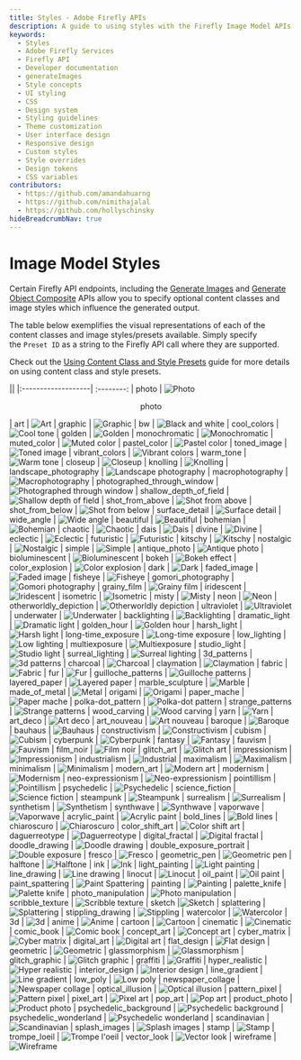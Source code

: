 ```yaml
---
title: Styles - Adobe Firefly APIs
description: A guide to using styles with the Firefly Image Model APIs.
keywords:
  - Styles
  - Adobe Firefly Services
  - Firefly API
  - Developer documentation
  - generateImages
  - Style concepts
  - UI styling
  - CSS
  - Design system
  - Styling guidelines
  - Theme customization
  - User interface design
  - Responsive design
  - Custom styles
  - Style overrides
  - Design tokens
  - CSS variables
contributors:
  - https://github.com/amandahuarng
  - https://github.com/nimithajalal
  - https://github.com/hollyschinsky
hideBreadcrumbNav: true
---
```


# Image Model Styles

Certain Firefly API endpoints, including the [Generate Images](../../api/image_generation/V3/) and [Generate Object Composite](../../api/generate-object-composite/) APIs allow you to specify optional content classes and image styles which influence the generated output.

The table below exemplifies the visual representations of each of the content classes and image styles/presets available. Simply specify the `Preset ID` as a string to the Firefly API call where they are supported. 

<InlineAlert variant="success" slots="text" />

Check out the [Using Content Class and Style Presets](../../how-tos/using-content-class-style-preset.md) guide for more details on using content class and style presets.

||
|:-------------------| :--------:
| photo              | ![Photo](../../images/styles/2x/Photo.png) <p style="text-align:center">photo</p>
| art                | ![Art](../../images/styles/2x/Art.png)
| graphic            | ![Graphic](../../images/styles/2x/Graphic.png)
| bw                 | ![Black and white](../../images/styles/2x/Black_and_white.png)
| cool_colors        | ![Cool tone](../../images/styles/2x/Cool_tone.png)
| golden             | ![Golden](../../images/styles/2x/Golden.png)
| monochromatic      | ![Monochromatic](../../images/styles/2x/Monochromatic.png)
| muted_color        | ![Muted color](../../images/styles/2x/Muted_color.png)
| pastel_color       | ![Pastel color](../../images/styles/2x/Pastel_color.png)
| toned_image        | ![Toned image](../../images/styles/2x/Toned_image.png)
| vibrant_colors     | ![Vibrant colors](../../images/styles/2x/Vibrant_colors.png)
| warm_tone          | ![Warm tone](../../images/styles/2x/Warm_tone.png)
| closeup            | ![Closeup](../../images/styles/2x/Closeup.png)
| knolling           | ![Knolling](../../images/styles/2x/Knolling.png)
| landscape_photography | ![Landscape photography](../../images/styles/2x/Landscape_photography.png)
| macrophotography   | ![Macrophotography](../../images/styles/2x/Macrophotography.png)
| photographed_through_window | ![Photographed through window](../../images/styles/2x/Photographed_through_window.png)
| shallow_depth_of_field | ![Shallow depth of field](../../images/styles/2x/Shallow_depth_of_field.png)
| shot_from_above    | ![Shot from above](../../images/styles/2x/Shot_from_above.png)
| shot_from_below    | ![Shot from below](../../images/styles/2x/Shot_from_below.png)
| surface_detail     | ![Surface detail](../../images/styles/2x/Surface_detail.png)
| wide_angle         | ![Wide angle](../../images/styles/2x/Wide_angle.png)
| beautiful          | ![Beautiful](../../images/styles/2x/Beautiful.png)
| bohemian           | ![Bohemian](../../images/styles/2x/Bohemian.png)
| chaotic            | ![Chaotic](../../images/styles/2x/Chaotic.png)
| dais               | ![Dais](../../images/styles/2x/Dais.png)
| divine             | ![Divine](../../images/styles/2x/Divine.png)
| eclectic           | ![Eclectic](../../images/styles/2x/Eclectic.png)
| futuristic         | ![Futuristic](../../images/styles/2x/Futuristic.png)
| kitschy            | ![Kitschy](../../images/styles/2x/Kitschy.png)
| nostalgic          | ![Nostalgic](../../images/styles/2x/Nostalgic.png)
| simple             | ![Simple](../../images/styles/2x/Simple.png)
| antique_photo      | ![Antique photo](../../images/styles/2x/Antique_photo.png)
| bioluminescent     | ![Bioluminescent](../../images/styles/2x/Bioluminescent.png)
| bokeh              | ![Bokeh effect](../../images/styles/2x/Bokeh_effect.png)
| color_explosion    | ![Color explosion](../../images/styles/2x/Color_explosion.png)
| dark               | ![Dark](../../images/styles/2x/Dark.png)
| faded_image        | ![Faded image](../../images/styles/2x/Faded_image.png)
| fisheye            | ![Fisheye](../../images/styles/2x/Fisheye.png)
| gomori_photography | ![Gomori photography](../../images/styles/2x/Gomori_photography.png)
| grainy_film        | ![Grainy film](../../images/styles/2x/Grainy_film.png)
| iridescent         | ![Iridescent](../../images/styles/2x/Iridescent.png)
| isometric          | ![Isometric](../../images/styles/2x/Isometric.png)
| misty              | ![Misty](../../images/styles/2x/Misty.png)
| neon               | ![Neon](../../images/styles/2x/Neon.png)
| otherworldly_depiction | ![Otherworldly depiction](../../images/styles/2x/Otherworldly_depiction.png)
| ultraviolet        | ![Ultraviolet](../../images/styles/2x/Ultraviolet.png)
| underwater         | ![Underwater](../../images/styles/2x/Underwater.png)
| backlighting       | ![Backlighting](../../images/styles/2x/Backlighting.png)
| dramatic_light     | ![Dramatic light](../../images/styles/2x/Dramatic_lighting.png)
| golden_hour        | ![Golden hour](../../images/styles/2x/Golden_hour.png)
| harsh_light        | ![Harsh light](../../images/styles/2x/Harsh_light.png)
| long-time_exposure | ![Long-time exposure](../../images/styles/2x/Long_time_exposure.png)
| low_lighting       | ![Low lighting](../../images/styles/2x/Low_lighting.png)
| multiexposure      | ![Multiexposure](../../images/styles/2x/Multiexposure.png)
| studio_light       | ![Studio light](../../images/styles/2x/Studio_light.png)
| surreal_lighting   | ![Surreal lighting](../../images/styles/2x/Surreal_lighting.png)
| 3d_patterns        | ![3d patterns](../../images/styles/2x/3d_patterns.png)
| charcoal           | ![Charcoal](../../images/styles/2x/Charcoal.png)
| claymation         | ![Claymation](../../images/styles/2x/Claymation.png)
| fabric             | ![Fabric](../../images/styles/2x/Fabric.png)
| fur                | ![Fur](../../images/styles/2x/Fur.png)
| guilloche_patterns | ![Guilloche patterns](../../images/styles/2x/Guilloche_patterns.png)
| layered_paper      | ![Layered paper](../../images/styles/2x/Layered_paper.png)
| marble_sculpture   | ![Marble](../../images/styles/2x/Marble.png)
| made_of_metal      | ![Metal](../../images/styles/2x/Metal.png)
| origami            | ![Origami](../../images/styles/2x/Origami.png)
| paper_mache        | ![Paper mache](../../images/styles/2x/Paper_mache.png)
| polka-dot_pattern  | ![Polka-dot pattern](../../images/styles/2x/Polka_dot_pattern.png)
| strange_patterns   | ![Strange patterns](../../images/styles/2x/Strange_patterns.png)
| wood_carving       | ![Wood carving](../../images/styles/2x/Wood_carving.png)
| yarn               | ![Yarn](../../images/styles/2x/Yarn.png)
| art_deco           | ![Art deco](../../images/styles/2x/Art_deco.png)
| art_nouveau        | ![Art nouveau](../../images/styles/2x/Art_nouveau.png)
| baroque            | ![Baroque](../../images/styles/2x/Baroque.png)
| bauhaus            | ![Bauhaus](../../images/styles/2x/Bauhaus.png)
| constructivism     | ![Constructivism](../../images/styles/2x/Constructivism.png)
| cubism             | ![Cubism](../../images/styles/2x/Cubism.png)
| cyberpunk          | ![Cyberpunk](../../images/styles/2x/Cyberpunk.png)
| fantasy            | ![Fantasy](../../images/styles/2x/Fantasy.png)
| fauvism            | ![Fauvism](../../images/styles/2x/Fauvism.png)
| film_noir          | ![Film noir](../../images/styles/2x/Film_noir.png)
| glitch_art         | ![Glitch art](../../images/styles/2x/Glitch_art.png)
| impressionism      | ![Impressionism](../../images/styles/2x/Impressionism.png)
| industrialism      | ![Industrial](../../images/styles/2x/Industrial.png)
| maximalism         | ![Maximalism](../../images/styles/2x/Maximalism.png)
| minimalism         | ![Minimalism](../../images/styles/2x/Minimalism.png)
| modern_art         | ![Modern art](../../images/styles/2x/Modern_art.png)
| modernism          | ![Modernism](../../images/styles/2x/Modernism.png)
| neo-expressionism  | ![Neo-expressionism](../../images/styles/2x/Neoexpressionism.png)
| pointillism        | ![Pointillism](../../images/styles/2x/Pointillism.png)
| psychedelic        | ![Psychedelic](../../images/styles/2x/Psychedelic.png)
| science_fiction    | ![Science fiction](../../images/styles/2x/Science_fiction.png)
| steampunk          | ![Steampunk](../../images/styles/2x/Steampunk.png)
| surrealism         | ![Surrealism](../../images/styles/2x/Surrealism.png)
| synthetism         | ![Synthetism](../../images/styles/2x/Synthetism.png)
| synthwave          | ![Synthwave](../../images/styles/2x/Synthwave.png)
| vaporwave          | ![Vaporwave](../../images/styles/2x/Vaporwave.png)
| acrylic_paint      | ![Acrylic paint](../../images/styles/2x/Acrylic_paint.png)
| bold_lines         | ![Bold lines](../../images/styles/2x/Bold_lines.png)
| chiaroscuro        | ![Chiaroscuro](../../images/styles/2x/Chiaroscuro.png)
| color_shift_art    | ![Color shift art](../../images/styles/2x/Color_shift_art.png)
| daguerreotype      | ![Daguerreotype](../../images/styles/2x/Daguerreotype.png)
| digital_fractal    | ![Digital fractal](../../images/styles/2x/Digital_fractal.png)
| doodle_drawing     | ![Doodle drawing](../../images/styles/2x/Doodle_drawing.png)
| double_exposure_portrait | ![Double exposure](../../images/styles/2x/Double_exposure.png)
| fresco             | ![Fresco](../../images/styles/2x/Fresco.png)
| geometric_pen      | ![Geometric pen](../../images/styles/2x/Geometric_pen.png)
| halftone           | ![Halftone](../../images/styles/2x/Halftone.png)
| ink                | ![Ink](../../images/styles/2x/Ink.png)
| light_painting     | ![Light painting](../../images/styles/2x/Light_painting.png)
| line_drawing       | ![Line drawing](../../images/styles/2x/Line_drawing.png)
| linocut            | ![Linocut](../../images/styles/2x/Linocut.png)
| oil_paint          | ![Oil paint](../../images/styles/2x/Oil_paint.png)
| paint_spattering   | ![Paint Spattering](../../images/styles/2x/Paint_spattering.png)
| painting           | ![Painting](../../images/styles/2x/Painting.png)
| palette_knife      | ![Palette knife](../../images/styles/2x/Palette_knife.png)
| photo_manipulation | ![Photo manipulation](../../images/styles/2x/Photo_manipulation.png)
| scribble_texture   | ![Scribble texture](../../images/styles/2x/Scribble_texture.png)
| sketch             |![Sketch](../../images/styles/2x/Sketch.png)
| splattering        | ![Splattering](../../images/styles/2x/Splattering.png)
| stippling_drawing  | ![Stippling](../../images/styles/2x/Stippling.png)
| watercolor         | ![Watercolor](../../images/styles/2x/Watercolor.png)
| 3d                 | ![3d](../../images/styles/2x/3d.png)
| anime              | ![Anime](../../images/styles/2x/Anime.png)
| cartoon            | ![Cartoon](../../images/styles/2x/Cartoon.png)
| cinematic          | ![Cinematic](../../images/styles/2x/Cinematic.png)
| comic_book         | ![Comic book](../../images/styles/2x/Comic_book.png)
| concept_art        | ![Concept art](../../images/styles/2x/Concept_art.png)
| cyber_matrix       | ![Cyber matrix](../../images/styles/2x/Cyber_matrix.png)
| digital_art        | ![Digital art](../../images/styles/2x/Digital_art.png)
| flat_design        | ![Flat design](../../images/styles/2x/Flat_design.png)
| geometric          | ![Geometric](../../images/styles/2x/Geometric.png)
| glassmorphism      | ![Glassmorphism](../../images/styles/2x/Glassmorphism.png)
| glitch_graphic     | ![Glitch graphic](../../images/styles/2x/Glitch_graphic.png)
| graffiti           | ![Graffiti](../../images/styles/2x/Graffiti.png)
| hyper_realistic    | ![Hyper realistic](../../images/styles/2x/Hyper_realistic.png)
| interior_design    | ![Interior design](../../images/styles/2x/Interior_design.png)
| line_gradient      | ![Line gradient](../../images/styles/2x/Line_gradient.png)
| low_poly           | ![Low poly](../../images/styles/2x/Low_poly.png)
| newspaper_collage  | ![Newspaper collage](../../images/styles/2x/Newspaper_collage.png)
| optical_illusion   | ![Optical illusion](../../images/styles/2x/Optical_illusion.png)
| pattern_pixel      | ![Pattern pixel](../../images/styles/2x/Pattern_pixel.png)
| pixel_art          | ![Pixel art](../../images/styles/2x/Pixel_art.png)
| pop_art            | ![Pop art](../../images/styles/2x/Pop_art.png)
| product_photo      | ![Product photo](../../images/styles/2x/Product_photo.png)
| psychedelic_background | ![Psychedelic background](../../images/styles/2x/Psychedelic_background.png)
| psychedelic_wonderland | ![Psychedelic wonderland](../../images/styles/2x/Psychedelic_wonderland.png)
| scandinavian       | ![Scandinavian](../../images/styles/2x/Scandinavian.png)
| splash_images      | ![Splash images](../../images/styles/2x/Splash_images.png)
| stamp              | ![Stamp](../../images/styles/2x/Stamp.png)
| trompe_loeil       | ![Trompe l'oeil](../../images/styles/2x/Trompe_loeil.png)
| vector_look        | ![Vector look](../../images/styles/2x/Vector_look.png)
| wireframe          | ![Wireframe](../../images/styles/2x/Wireframe.png)
